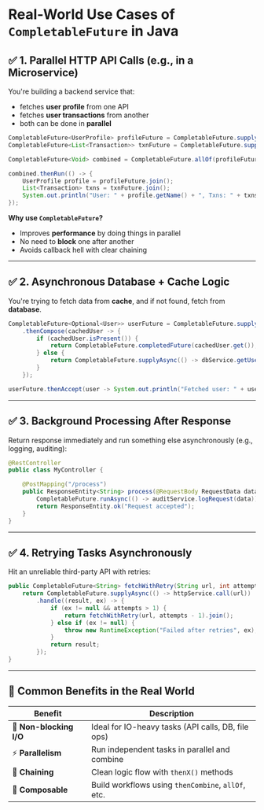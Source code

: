 
# Real-World Use Cases of `CompletableFuture` in Java

## ✅ 1. Parallel HTTP API Calls (e.g., in a Microservice)

You're building a backend service that:
- fetches **user profile** from one API
- fetches **user transactions** from another
- both can be done in **parallel**

```java
CompletableFuture<UserProfile> profileFuture = CompletableFuture.supplyAsync(() -> userService.fetchProfile(userId));
CompletableFuture<List<Transaction>> txnFuture = CompletableFuture.supplyAsync(() -> txnService.fetchTransactions(userId));

CompletableFuture<Void> combined = CompletableFuture.allOf(profileFuture, txnFuture);

combined.thenRun(() -> {
    UserProfile profile = profileFuture.join();
    List<Transaction> txns = txnFuture.join();
    System.out.println("User: " + profile.getName() + ", Txns: " + txns.size());
});
```

**Why use `CompletableFuture`?**
- Improves **performance** by doing things in parallel
- No need to **block** one after another
- Avoids callback hell with clear chaining

---

## ✅ 2. Asynchronous Database + Cache Logic

You're trying to fetch data from **cache**, and if not found, fetch from **database**.

```java
CompletableFuture<Optional<User>> userFuture = CompletableFuture.supplyAsync(() -> cacheService.getUser(userId))
    .thenCompose(cachedUser -> {
        if (cachedUser.isPresent()) {
            return CompletableFuture.completedFuture(cachedUser.get());
        } else {
            return CompletableFuture.supplyAsync(() -> dbService.getUser(userId));
        }
    });

userFuture.thenAccept(user -> System.out.println("Fetched user: " + user.getName()));
```

---

## ✅ 3. Background Processing After Response

Return response immediately and run something else asynchronously (e.g., logging, auditing):

```java
@RestController
public class MyController {

    @PostMapping("/process")
    public ResponseEntity<String> process(@RequestBody RequestData data) {
        CompletableFuture.runAsync(() -> auditService.logRequest(data));
        return ResponseEntity.ok("Request accepted");
    }
}
```

---

## ✅ 4. Retrying Tasks Asynchronously

Hit an unreliable third-party API with retries:

```java
public CompletableFuture<String> fetchWithRetry(String url, int attempts) {
    return CompletableFuture.supplyAsync(() -> httpService.call(url))
        .handle((result, ex) -> {
            if (ex != null && attempts > 1) {
                return fetchWithRetry(url, attempts - 1).join();
            } else if (ex != null) {
                throw new RuntimeException("Failed after retries", ex);
            }
            return result;
        });
}
```

---

## 🧵 Common Benefits in the Real World

| Benefit | Description |
|--------|-------------|
| 🔄 **Non-blocking I/O** | Ideal for IO-heavy tasks (API calls, DB, file ops) |
| ⚡ **Parallelism** | Run independent tasks in parallel and combine |
| 🔗 **Chaining** | Clean logic flow with `thenX()` methods |
| 🧩 **Composable** | Build workflows using `thenCombine`, `allOf`, etc. |
